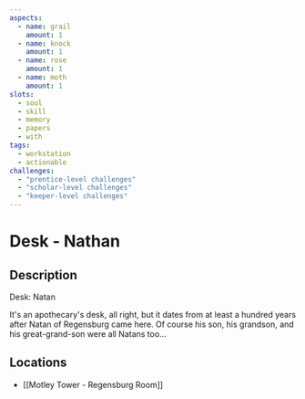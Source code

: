 ```yaml
---
aspects: 
  - name: grail
    amount: 1
  - name: knock
    amount: 1
  - name: rose
    amount: 1
  - name: moth
    amount: 1
slots:
  - soul
  - skill
  - memory
  - papers
  - with
tags:
  - workstation
  - actionable
challenges:
  - "prentice-level challenges"
  - "scholar-level challenges"
  - "keeper-level challenges"
---
```


# Desk - Nathan

## Description
Desk: Natan

It's an apothecary's desk, all right, but it dates from at least a hundred years after Natan of Regensburg came here. Of course his son, his grandson, and his great-grand-son were all Natans too…
## Locations
- [[Motley Tower - Regensburg Room]]